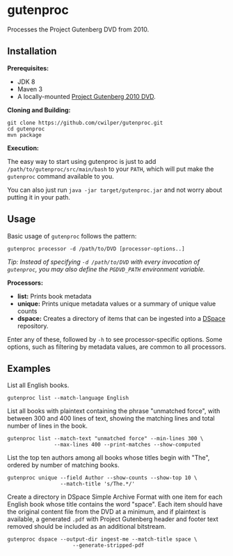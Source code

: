 # gutenproc

Processes the Project Gutenberg DVD from 2010.

## Installation

**Prerequisites:**

* JDK 8
* Maven 3
* A locally-mounted [Project Gutenberg 2010 DVD](https://www.gutenberg.org/wiki/Gutenberg:The_CD_and_DVD_Project).

**Cloning and Building:**

    git clone https://github.com/cwilper/gutenproc.git
    cd gutenproc
    mvn package

**Execution:**

The easy way to start using gutenproc is just to add ``/path/to/gutenproc/src/main/bash`` to your ``PATH``, which will put make the ``gutenproc`` command available to you.

You can also just run ``java -jar target/gutenproc.jar`` and not worry about putting it in your path.

## Usage

Basic usage of ``gutenproc`` follows the pattern:

    gutenproc processor -d /path/to/DVD [processor-options..]

_Tip: Instead of specifying ``-d /path/to/DVD`` with every invocation of ``gutenproc``, you may also define the ``PGDVD_PATH`` environment variable._

**Processors:**

* **list:** Prints book metadata
* **unique:** Prints unique metadata values or a summary of unique value counts
* **dspace:** Creates a directory of items that can be ingested into a [DSpace](http://dspace.org/) repository.

Enter any of these, followed by ``-h`` to see processor-specific options. Some options, such as filtering by metadata values, are common to all processors.

## Examples

List all English books.

    gutenproc list --match-language English

List all books with plaintext containing the phrase "unmatched force", with between 300 and 400 lines of text, showing the matching lines and total number of lines in the book.

    gutenproc list --match-text "unmatched force" --min-lines 300 \
                   --max-lines 400 --print-matches --show-computed

List the top ten authors among all books whose titles begin with "The", ordered by number of matching books.

    gutenproc unique --field Author --show-counts --show-top 10 \
                     --match-title 's/The.*/'

Create a directory in DSpace Simple Archive Format with one item for each English book whose title contains the word "space". Each item should have the original content file from the DVD at a minimum, and if plaintext is available, a generated ``.pdf`` with Project Gutenberg header and footer text removed should be included as an additional bitstream.

	gutenproc dspace --output-dir ingest-me --match-title space \
                         --generate-stripped-pdf
